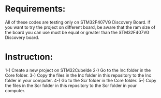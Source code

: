 # Requirements:

All of these codes are testing only on STM32F407VG Discovery Board. If you want to try the project on different board, be aware that the ram size of the board you can use must be equal or greater than the STM32F407VG Discovery board.

# Instructıon:

1-) Create a new project on STM32CubeIde
2-) Go to the Inc folder in the Core folder.
3-) Copy the files in the Inc folder in this repository to the Inc folder in your computer.
4-) Go to the Scr folder in the Core folder.
5-) Copy the files in the Scr folder in this repository to the Scr folder in your computer.
